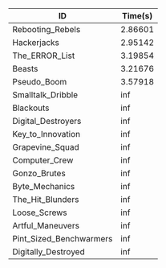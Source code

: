 |ID|Time(s)|
|-|-|
|Rebooting_Rebels|2.86601|
|Hackerjacks|2.95142|
|The_ERROR_List|3.19854|
|Beasts|3.21676|
|Pseudo_Boom|3.57918|
|Smalltalk_Dribble|inf|
|Blackouts|inf|
|Digital_Destroyers|inf|
|Key_to_Innovation|inf|
|Grapevine_Squad|inf|
|Computer_Crew|inf|
|Gonzo_Brutes|inf|
|Byte_Mechanics|inf|
|The_Hit_Blunders|inf|
|Loose_Screws|inf|
|Artful_Maneuvers|inf|
|Pint_Sized_Benchwarmers|inf|
|Digitally_Destroyed|inf|
